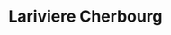 ---
title: "Lariviere Cherbourg"
url: /cherbourg-en-cotentin/lariviere-cherbourg/
shop: Baumarkt
---